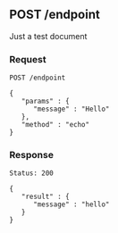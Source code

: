 ## POST /endpoint

Just a test document


### Request

```
POST /endpoint

{
   "params" : {
      "message" : "Hello"
   },
   "method" : "echo"
}

```

### Response

```
Status: 200

{
   "result" : {
      "message" : "hello"
   }
}

```

